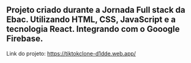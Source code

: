 <h2>Projeto criado durante a Jornada Full stack da Ebac. Utilizando HTML, CSS, JavaScript e a tecnologia React. Integrando com o Gooogle Firebase.</h2>

Link do projeto:
https://tiktokclone-d1dde.web.app/
